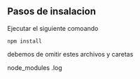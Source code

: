 ## Pasos de insalacion

Ejecutar el siguiente comoando

``
npm install
``



debemos de omitir estes archivos y caretas

node_modules
.log



